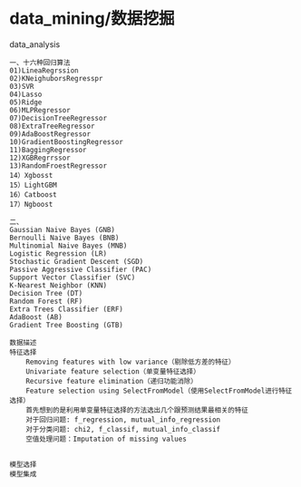 # data_mining/数据挖掘
data_analysis

	一、十六种回归算法
	01)LineaRegrssion
	02)KNeighuborsRegresspr
	03)SVR
	04)Lasso
	05)Ridge
	06)MLPRegressor
	07)DecisionTreeRegressor
	08)ExtraTreeRegressor
	09)AdaBoostRegressor
	10)GradientBoostingRegressor
	11)BaggingRegressor
	12)XGBRegrrssor
	13)RandomFroestRegressor
	14）Xgbosst
	15）LightGBM
	16）Catboost
	17）Ngboost
	
	二、
	Gaussian Naive Bayes (GNB)
	Bernoulli Naive Bayes (BNB)
	Multinomial Naive Bayes (MNB)
	Logistic Regression (LR)
	Stochastic Gradient Descent (SGD)
	Passive Aggressive Classifier (PAC)
	Support Vector Classifier (SVC)
	K-Nearest Neighbor (KNN)
	Decision Tree (DT)
	Random Forest (RF)
	Extra Trees Classifier (ERF)
	AdaBoost (AB)
	Gradient Tree Boosting (GTB)
	
	数据描述
	特征选择
		Removing features with low variance（剔除低方差的特征）
		Univariate feature selection（单变量特征选择）
		Recursive feature elimination（递归功能消除）
		Feature selection using SelectFromModel（使用SelectFromModel进行特征选择）
		首先想到的是利用单变量特征选择的方法选出几个跟预测结果最相关的特征
		对于回归问题: f_regression, mutual_info_regression
		对于分类问题: chi2, f_classif, mutual_info_classif
		空值处理问题：Imputation of missing values


	模型选择
	模型集成
